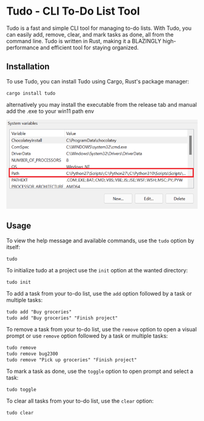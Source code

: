 # Tudo - CLI To-Do List Tool

Tudo is a fast and simple CLI tool for managing to-do lists. With Tudo, you can easily add, remove, clear, and mark tasks as done, all from the command line. Tudo is written in Rust, making it a BLAZINGLY high-performance and efficient tool for staying organized.

## Installation

To use Tudo, you can install Tudo using Cargo, Rust's package manager:

```
cargo install tudo
```

alternatively you may install the executable from the release tab and manual add the .exe to your win11 path env

![path](https://github.com/rmrz-daniel/Tudo/blob/main/src/Photos/Path.png)

## Usage

To view the help message and available commands, use the `tudo` option by itself:

```
tudo
```

To initialize tudo at a project use the `init` option at the wanted directory:

```
tudo init
```


To add a task from your to-do list, use the `add` option followed by a task or multiple tasks:

```
tudo add "Buy groceries"
tudo add "Buy groceries" "Finish project"
```

To remove a task from your to-do list, use the `remove` option to open a visual prompt or use `remove` option followed by a task or multiple tasks:

```
tudo remove
tudo remove bug2300
tudo remove "Pick up groceries" "Finish project"
```

To mark a task as done, use the `toggle` option to open prompt and select a task:

```
tudo toggle
```

To clear all tasks from your to-do list, use the `clear` option:

```
tudo clear
```
